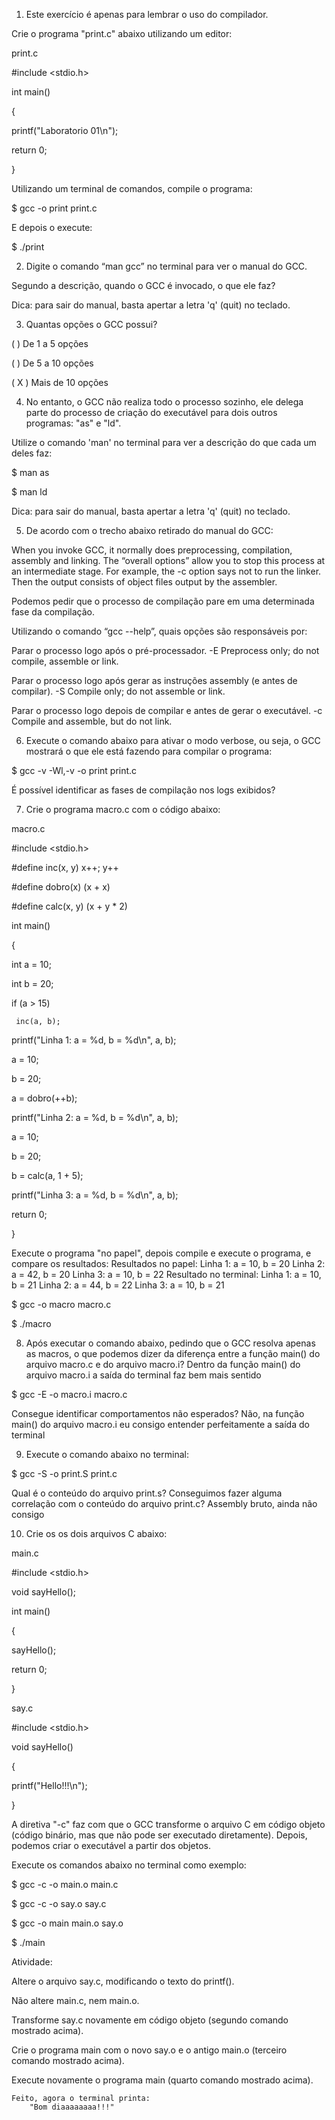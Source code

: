 1. Este exercício é apenas para lembrar o uso do compilador. 

Crie o programa "print.c" abaixo utilizando um editor:

print.c

#include <stdio.h> 



int main()

{ 

  printf("Laboratorio 01\n"); 

  return 0; 

}

Utilizando um terminal de comandos, compile o programa:

$ gcc -o print print.c

E depois o execute:

$ ./print


2. Digite o comando “man gcc” no terminal para ver o manual do GCC.

Segundo a descrição, quando o GCC é invocado, o que ele faz?

Dica: para sair do manual, basta apertar a letra 'q' (quit) no teclado.

3. Quantas opções o GCC possui?

(   ) De 1 a 5 opções

(   ) De 5 a 10 opções

( X ) Mais de 10 opções

4. No entanto, o GCC não realiza todo o processo sozinho, ele delega parte do processo de criação do executável para dois outros programas: "as" e "ld".

Utilize o comando 'man' no terminal para ver a descrição do que cada um deles faz:

$ man as

$ man ld

Dica: para sair do manual, basta apertar a letra 'q' (quit) no teclado.

5. De acordo com o trecho abaixo retirado do manual do GCC:

When you invoke GCC, it normally does preprocessing, compilation, assembly and linking. The “overall options” allow you to stop this process at an intermediate stage.  For example, the -c option says not to run the linker.  Then the output consists of object files output by the assembler.

Podemos pedir que o processo de compilação pare em uma determinada fase da compilação.

Utilizando o comando “gcc --help”, quais opções são responsáveis por:

Parar o processo logo após o pré-processador.
	-E                       Preprocess only; do not compile, assemble or link.
	
Parar o processo logo após gerar as instruções assembly (e antes de compilar).
	-S                       Compile only; do not assemble or link.

Parar o processo logo depois de compilar e antes de gerar o executável.
	-c                       Compile and assemble, but do not link.

6. Execute o comando abaixo para ativar o modo verbose, ou seja, o GCC mostrará o que ele está fazendo para compilar o programa:

$ gcc -v  -Wl,-v  -o print  print.c

É possível identificar as fases de compilação nos logs exibidos?

7. Crie o programa macro.c com o código abaixo:

macro.c

#include <stdio.h>



#define inc(x, y)   x++; y++

#define dobro(x)   (x + x)

#define calc(x, y) (x + y * 2)



int main()

{

  int a = 10;

  int b = 20;

  if (a > 15)

     inc(a, b);



  printf("Linha 1: a = %d, b = %d\n", a, b);



  a = 10;

  b = 20;

  a = dobro(++b);



  printf("Linha 2: a = %d, b = %d\n", a, b);



  a = 10;

  b = 20;

  b = calc(a, 1 + 5);



  printf("Linha 3: a = %d, b = %d\n", a, b);



  return 0;

}

Execute o programa "no papel", depois compile e execute o programa, e compare os resultados:
    Resultados no papel:
        Linha 1: a = 10, b = 20
        Linha 2: a = 42, b = 20
        Linha 3: a = 10, b = 22
    Resultado no terminal:
        Linha 1: a = 10, b = 21
        Linha 2: a = 44, b = 22
        Linha 3: a = 10, b = 21

$ gcc -o macro macro.c

$ ./macro

8. Após executar o comando abaixo, pedindo que o GCC resolva apenas as macros, o que podemos dizer da diferença entre a função main() do arquivo macro.c e do arquivo macro.i?
    Dentro da função main() do arquivo macro.i a saída do terminal faz bem mais sentido

$ gcc -E -o macro.i macro.c

Consegue identificar comportamentos não esperados?
    Não, na função main() do arquivo macro.i eu consigo entender perfeitamente a saída do terminal

9. Execute o comando abaixo no terminal:

$ gcc -S -o print.S print.c

Qual é o conteúdo do arquivo print.s? Conseguimos fazer alguma correlação com o conteúdo do arquivo print.c?
    Assembly bruto, ainda não consigo

10. Crie os os dois arquivos C abaixo:

main.c

#include <stdio.h> 



void sayHello();



int main() 

{ 

  sayHello();

  return 0; 

}

say.c

#include <stdio.h> 



void sayHello() 

{ 

   printf("Hello!!!\n");

}

A diretiva "-c" faz com que o GCC transforme o arquivo C em código objeto (código binário, mas que não pode ser executado diretamente). Depois, podemos criar o executável a partir dos objetos.

Execute os comandos abaixo no terminal como exemplo:

$ gcc -c -o main.o  main.c

$ gcc -c -o say.o say.c

$ gcc -o main  main.o say.o

$ ./main

Atividade:

Altere o arquivo say.c, modificando o texto do printf().

Não altere main.c, nem main.o.

Transforme say.c novamente em código objeto (segundo comando mostrado acima).

Crie o programa main com o novo say.o e o antigo main.o (terceiro comando mostrado acima).

Execute novamente o programa main (quarto comando mostrado acima).

    Feito, agora o terminal printa:
        "Bom diaaaaaaaa!!!"